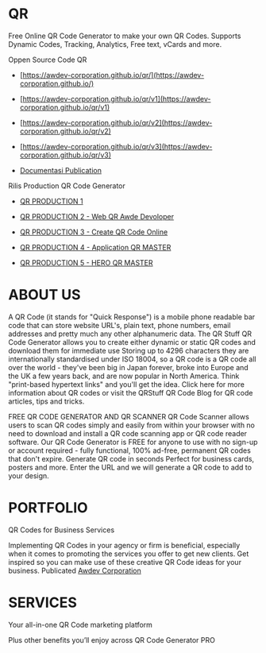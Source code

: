 # QR

Free Online QR Code Generator to make your own QR Codes. Supports Dynamic Codes, Tracking, Analytics, Free text, vCards and more.

Oppen Source Code QR  

- [https://awdev-corporation.github.io/qr/](https://awdev-corporation.github.io/)

- [https://awdev-corporation.github.io/qr/v1](https://awdev-corporation.github.io/qr/v1)

- [https://awdev-corporation.github.io/qr/v2](https://awdev-corporation.github.io/qr/v2)

- [https://awdev-corporation.github.io/qr/v3](https://awdev-corporation.github.io/qr/v3)

- [Documentasi Publication](https://www.awdev.eu.org/2022/06/qr.html)

Rilis Production QR Code Generator 

- [QR PRODUCTION 1](https://wahyu9kdl.github.io/HTML/TOOLS/QR.html)

- [QR PRODUCTION 2 - Web QR Awde Devoloper](https://devoloper.awdev.eu.org/tools/QR/)

- [QR PRODUCTION 3 - Create QR Code Online](https://devoloper.awdev.eu.org/tools/QR/create.html)

- [QR PRODUCTION 4 - Application QR MASTER](https://wahyu9kdl.github.io/application/qr-master/)

- [QR PRODUCTION 5 - HERO QR MASTER](https://wahyu9kdl.github.io/hero/app/qr/index.html)
# ABOUT US

A QR Code (it stands for "Quick Response") is a mobile phone readable bar code that can store website URL's, plain text, phone numbers, email addresses and pretty much any other alphanumeric data. The QR Stuff QR Code Generator allows you to create either dynamic or static QR codes and download them for immediate use Storing up to 4296 characters they are internationally standardised under ISO 18004, so a QR code is a QR code all over the world - they've been big in Japan forever, broke into Europe and the UK a few years back, and are now popular in North America. Think "print-based hypertext links" and you'll get the idea. Click here for more information about QR codes or visit the QRStuff QR Code Blog for QR code articles, tips and tricks.

FREE QR CODE GENERATOR AND QR SCANNER
QR Code Scanner allows users to scan QR codes simply and easily from within your browser with no need to download and install a QR code scanning app or QR code reader software.
Our QR Code Generator is FREE for anyone to use with no sign-up or account required - fully functional, 100% ad-free, permanent QR codes that don't expire.
Generate QR code in seconds Perfect for business cards, posters and more. Enter the URL and we will generate a QR code to add to your design.

# PORTFOLIO

QR Codes for Business Services

Implementing QR Codes in your agency or firm is beneficial, especially when it comes to promoting the services you offer to get new clients. 
Get inspired so you can make use of these creative QR Code ideas for your business. Publicated [Awdev Corporation](https://www.awdev.my.id)

# SERVICES
Your all-in-one QR Code marketing platform

Plus other benefits you’ll enjoy across QR Code Generator PRO
